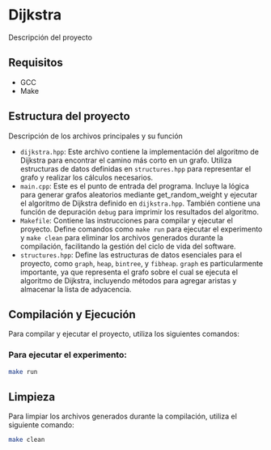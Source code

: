 # Dijkstra

Descripción del proyecto

## Requisitos

- GCC
- Make

## Estructura del proyecto

Descripción de los archivos principales y su función

- `dijkstra.hpp`: Este archivo contiene la implementación del algoritmo de Dijkstra para encontrar el camino más corto en un grafo. Utiliza estructuras de datos definidas en `structures.hpp` para representar el grafo y realizar los cálculos necesarios.
- `main.cpp`: Este es el punto de entrada del programa. Incluye la lógica para generar grafos aleatorios mediante get_random_weight y ejecutar el algoritmo de Dijkstra definido en `dijkstra.hpp`. También contiene una función de depuración `debug` para imprimir los resultados del algoritmo.
- `Makefile`: Contiene las instrucciones para compilar y ejecutar el proyecto. Define comandos como `make run` para ejecutar el experimento y `make clean` para eliminar los archivos generados durante la compilación, facilitando la gestión del ciclo de vida del software.
- `structures.hpp`: Define las estructuras de datos esenciales para el proyecto, como `graph`, `heap`, `bintree`, y `fibheap`. `graph` es particularmente importante, ya que representa el grafo sobre el cual se ejecuta el algoritmo de Dijkstra, incluyendo métodos para agregar aristas y almacenar la lista de adyacencia.

## Compilación y Ejecución

Para compilar y ejecutar el proyecto, utiliza los siguientes comandos:

### Para ejecutar el experimento:

```sh
make run
```

## Limpieza

Para limpiar los archivos generados durante la compilación, utiliza el siguiente comando:

```sh
make clean
```